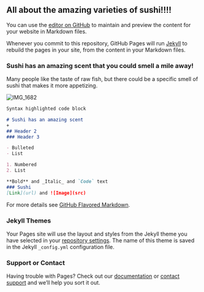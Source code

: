 ## All about the amazing varieties of sushi!!!!

You can use the [editor on GitHub](https://github.com/ashleysong435/RandomTopic/edit/main/README.md) to maintain and preview the content for your website in Markdown files.

Whenever you commit to this repository, GitHub Pages will run [Jekyll](https://jekyllrb.com/) to rebuild the pages in your site, from the content in your Markdown files.

### Sushi has an amazing scent that you could smell a mile away!
Many people like the taste of raw fish, but there could be a specific smell of sushi that makes it more appetizing. 

![IMG_1682](https://user-images.githubusercontent.com/91553925/135487270-29514b60-042c-423c-ba2f-7b9c61218f47.JPG)

```markdown
Syntax highlighted code block

# Sushi has an amazing scent
+
## Header 2
### Header 3

- Bulleted
- List

1. Numbered
2. List

**Bold** and _Italic_ and `Code` text
### Sushi
[Link](url) and ![Image](src)
```

For more details see [GitHub Flavored Markdown](https://guides.github.com/features/mastering-markdown/).

### Jekyll Themes

Your Pages site will use the layout and styles from the Jekyll theme you have selected in your [repository settings](https://github.com/ashleysong435/RandomTopic/settings/pages). The name of this theme is saved in the Jekyll `_config.yml` configuration file.

### Support or Contact

Having trouble with Pages? Check out our [documentation](https://docs.github.com/categories/github-pages-basics/) or [contact support](https://support.github.com/contact) and we’ll help you sort it out.
